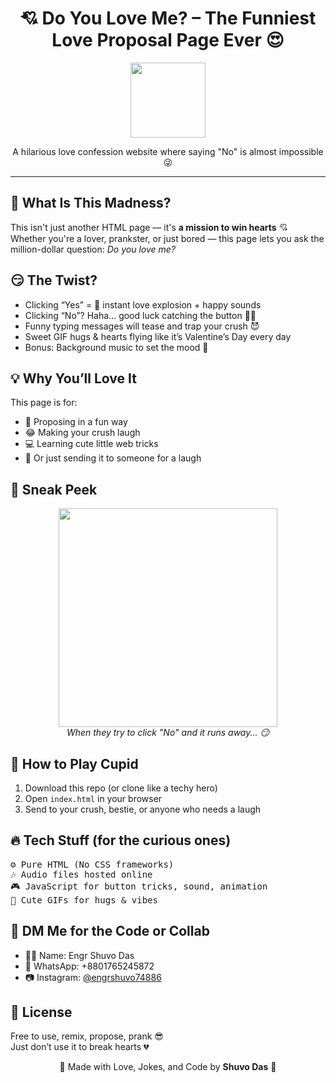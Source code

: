 <!-- README.md -->

<h1 align="center">💘 Do You Love Me? – The Funniest Love Proposal Page Ever 😍</h1>

<p align="center">
  <img src="https://media.giphy.com/media/l41YtZOb9EUABnuqA/giphy.gif" width="120" />
</p>

<p align="center">
  A hilarious love confession website where saying "No" is almost impossible 😜
</p>

<hr>

<h2>🎉 What Is This Madness?</h2>

<p>
  This isn't just another HTML page — it's <strong>a mission to win hearts</strong> 💘 <br>
  Whether you're a lover, prankster, or just bored — this page lets you ask the million-dollar question: <em>Do you love me?</em>
</p>

<h2>😏 The Twist?</h2>

<ul>
  <li>Clicking “Yes” = 🎉 instant love explosion + happy sounds</li>
  <li>Clicking “No”? Haha... good luck catching the button 🏃💨</li>
  <li>Funny typing messages will tease and trap your crush 😈</li>
  <li>Sweet GIF hugs & hearts flying like it’s Valentine’s Day every day</li>
  <li>Bonus: Background music to set the mood 🎵</li>
</ul>

<h2>💡 Why You’ll Love It</h2>

<p>
  This page is for:
</p>

<ul>
  <li>💌 Proposing in a fun way</li>
  <li>😂 Making your crush laugh</li>
  <li>💻 Learning cute little web tricks</li>
  <li>🎁 Or just sending it to someone for a laugh</li>
</ul>

<h2>📸 Sneak Peek</h2>

<p align="center">
  <img src="https://i.imgur.com/oEb3mE9.gif" width="350" />
  <br>
  <em>When they try to click "No" and it runs away... 😏</em>
</p>

<h2>📁 How to Play Cupid</h2>

<ol>
  <li>Download this repo (or clone like a techy hero)</li>
  <li>Open <code>index.html</code> in your browser</li>
  <li>Send to your crush, bestie, or anyone who needs a laugh</li>
</ol>

<h2>🔥 Tech Stuff (for the curious ones)</h2>

<pre>
⚙️ Pure HTML (No CSS frameworks)
🎶 Audio files hosted online
🎮 JavaScript for button tricks, sound, animation
🎨 Cute GIFs for hugs & vibes
</pre>

<h2>💬 DM Me for the Code or Collab</h2>

<ul>
  <li>🧑‍💻 Name: Engr Shuvo Das</li>
  <li>📲 WhatsApp: +8801765245872</li>
  <li>📷 Instagram: <a href="https://www.instagram.com/engrshuvo74886/" target="_blank">@engrshuvo74886</a></li>
</ul>

<h2>📄 License</h2>

<p>
  Free to use, remix, propose, prank 😎<br>
  Just don’t use it to break hearts 💔
</p>

<p align="center">
  💖 Made with Love, Jokes, and Code by <strong>Shuvo Das</strong> 💖
</p>
